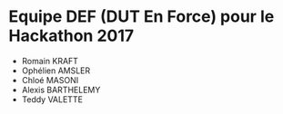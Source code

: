 # Equipe DEF (DUT En Force) pour le Hackathon 2017
* Romain KRAFT
* Ophélien AMSLER
* Chloé MASONI
* Alexis BARTHELEMY
* Teddy VALETTE

